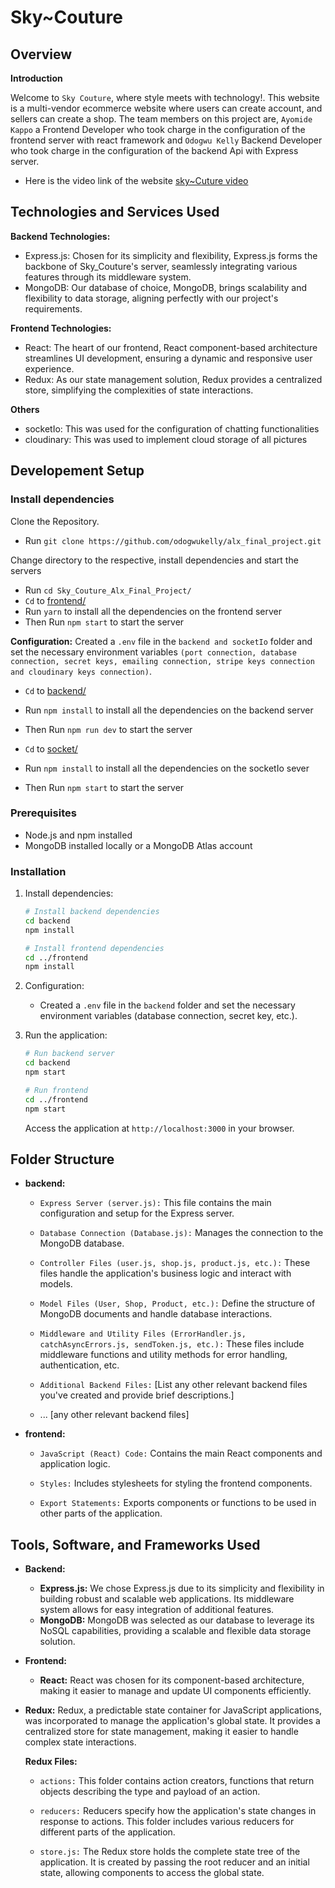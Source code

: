 
# Sky~Couture

## Overview

**Introduction**

Welcome to `Sky Couture`, where style meets with technology!. This website is a multi-vendor ecommerce website where users can create account, and sellers can create a shop. The team members on this project are, `Ayomide Kappo` a Frontend Developer who took charge in the configuration of the frontend server with react framework and `Odogwu Kelly` Backend Developer who took charge in the configuration of the backend Api with Express server.
   * Here is the video link of the website 
   [sky~Cuture video](https://www.youtube.com/watch?v=xHV7kudKV9c)

## Technologies and Services Used

**Backend Technologies:**

   * Express.js: Chosen for its simplicity and flexibility, Express.js forms the backbone of Sky_Couture's server, seamlessly integrating various features through its middleware system.
   * MongoDB: Our database of choice, MongoDB, brings scalability and flexibility to data storage, aligning perfectly with our project's requirements.

**Frontend Technologies:**

   * React: The heart of our frontend, React component-based architecture streamlines UI development, ensuring a dynamic and responsive user experience.
   * Redux: As our state management solution, Redux provides a centralized store, simplifying the complexities of state interactions.
 
**Others**
   * socketIo: This was used for the configuration of chatting functionalities
   * cloudinary: This was used to implement cloud storage of all pictures  

## Developement Setup
### Install dependencies
Clone the Repository.
   * Run `git clone https://github.com/odogwukelly/alx_final_project.git`

Change directory to the respective, install dependencies and start the servers
   * Run `cd Sky_Couture_Alx_Final_Project/` 
   * `Cd` to [frontend/](https://github.com/odogwukelly/alx_final_project/tree/main/Sky_Couture_Alx_Final_Project/frontend)
   * Run `yarn` to install all the dependencies on the frontend server
   * Then Run `npm start` to start the server
 
 **Configuration:**
   Created a `.env` file in the `backend and socketIo` folder and set the necessary environment variables `(port connection, database connection, secret keys, emailing connection, stripe keys connection and cloudinary keys connection)`.

   * `Cd` to [backend/](https://github.com/odogwukelly/alx_final_project/tree/main/Sky_Couture_Alx_Final_Project/backend) 
   * Run `npm install` to install all the dependencies on the backend server
   * Then Run `npm run dev` to start the server

   * `Cd` to [socket/](https://github.com/odogwukelly/alx_final_project/tree/main/Sky_Couture_Alx_Final_Project/socket)
   * Run `npm install` to install all the dependencies on the socketIo sever 
   * Then Run `npm start` to start the server




### Prerequisites

- Node.js and npm installed
- MongoDB installed locally or a MongoDB Atlas account

### Installation

1. Install dependencies:

   ```bash
   # Install backend dependencies
   cd backend
   npm install

   # Install frontend dependencies
   cd ../frontend
   npm install
   ```

2. Configuration:

   - Created a `.env` file in the `backend` folder and set the necessary environment variables (database connection, secret key, etc.).

3. Run the application:

   ```bash
   # Run backend server
   cd backend
   npm start

   # Run frontend
   cd ../frontend
   npm start
   ```

   Access the application at `http://localhost:3000` in your browser.

## Folder Structure

- **backend:**

  - `Express Server (server.js):` This file contains the main configuration and setup for the Express server.

  - `Database Connection (Database.js):` Manages the connection to the MongoDB database.

  - `Controller Files (user.js, shop.js, product.js, etc.):` These files handle the application's business logic and interact with models.

  - `Model Files (User, Shop, Product, etc.):` Define the structure of MongoDB documents and handle database interactions.

  - `Middleware and Utility Files (ErrorHandler.js, catchAsyncErrors.js, sendToken.js, etc.):` These files include middleware functions and utility methods for error handling, authentication, etc.

  - `Additional Backend Files:` [List any other relevant backend files you've created and provide brief descriptions.]

  - ... [any other relevant backend files]

- **frontend:**

  - `JavaScript (React) Code:` Contains the main React components and application logic.

  - `Styles:` Includes stylesheets for styling the frontend components.

  - `Export Statements:` Exports components or functions to be used in other parts of the application.

## Tools, Software, and Frameworks Used

- **Backend:**

  - **Express.js:** We chose Express.js due to its simplicity and flexibility in building robust and scalable web applications. Its middleware system allows for easy integration of additional features.
  - **MongoDB:** MongoDB was selected as our database to leverage its NoSQL capabilities, providing a scalable and flexible data storage solution.

- **Frontend:**

  - **React:** React was chosen for its component-based architecture, making it easier to manage and update UI components efficiently.

- **Redux:** Redux, a predictable state container for JavaScript applications, was incorporated to manage the application's global state. It provides a centralized store for state management, making it easier to handle complex state interactions.

  **Redux Files:**

  - `actions:` This folder contains action creators, functions that return objects describing the type and payload of an action.

  - `reducers:` Reducers specify how the application's state changes in response to actions. This folder includes various reducers for different parts of the application.

  - `store.js:` The Redux store holds the complete state tree of the application. It is created by passing the root reducer and an initial state, allowing components to access the global state.
